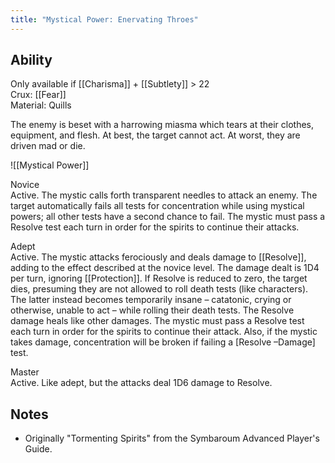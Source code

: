 ```yaml
---
title: "Mystical Power: Enervating Throes"
---
```

## Ability
Only available if [[Charisma]] + [[Subtlety]] > 22<br>Crux: [[Fear]]<br>Material: Quills

The enemy is beset with a harrowing miasma which tears at their clothes, equipment, and flesh. At best, the target cannot act. At worst, they are driven mad or die.

![[Mystical Power]]

Novice<br>Active. The mystic calls forth transparent needles to attack an enemy. The target automatically fails all tests for concentration while using mystical powers; all other tests have a second chance to fail. The mystic must pass a Resolve test each turn in order for the spirits to continue their attacks.

Adept<br>Active. The mystic attacks ferociously and deals damage to [[Resolve]], adding to the effect described at the novice level. The damage dealt is 1D4 per turn, ignoring [[Protection]]. If Resolve is reduced to zero, the target dies, presuming they are not allowed to roll death tests (like characters). The latter instead becomes temporarily insane – catatonic, crying or otherwise, unable to act – while rolling their death tests. The Resolve damage heals like other damages. The mystic must pass a Resolve test each turn in order for the spirits to continue their attack. Also, if the mystic takes damage, concentration will be broken if failing a \[Resolve –Damage\] test.

Master<br>Active. Like adept, but the attacks deal 1D6 damage to Resolve.
## Notes
* Originally "Tormenting Spirits" from the Symbaroum Advanced Player's Guide.